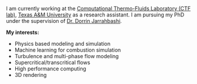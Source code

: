 I am currently working at the [Computational Thermo-Fluids Laboratory (CTF lab)], [Texas A&M University] as a research assistant. I am pursuing my PhD under the supervision of [Dr. Dorrin Jarrahbashi].

**My interests:**
* Physics based modeling and simulation
* Machine learning for combustion simulation
* Turbulence and multi-phase flow modeling
* Supercritical/transcritical flows
* High performance computing
* 3D rendering



[Texas A&M University]: https://www.tamu.edu/
[Dr. Dorrin Jarrahbashi]: https://engineering.tamu.edu/mechanical/profiles/jarrahbashi-dorrin.html
[Computational Thermo-Fluids Laboratory (CTF lab)]: https://cfd.engr.tamu.edu/
